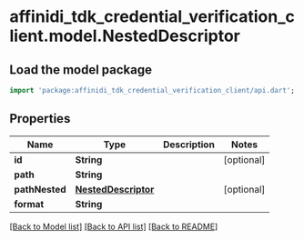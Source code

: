 # affinidi_tdk_credential_verification_client.model.NestedDescriptor

## Load the model package
```dart
import 'package:affinidi_tdk_credential_verification_client/api.dart';
```

## Properties
Name | Type | Description | Notes
------------ | ------------- | ------------- | -------------
**id** | **String** |  | [optional] 
**path** | **String** |  | 
**pathNested** | [**NestedDescriptor**](NestedDescriptor.md) |  | [optional] 
**format** | **String** |  | 

[[Back to Model list]](../README.md#documentation-for-models) [[Back to API list]](../README.md#documentation-for-api-endpoints) [[Back to README]](../README.md)


